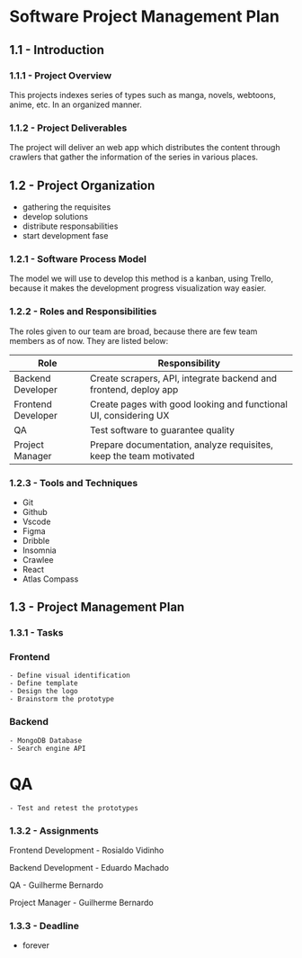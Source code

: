 # Software Project Management Plan

## 1.1 - Introduction

### 1.1.1 - Project Overview

This projects indexes series of types such as manga, novels, webtoons, anime, etc. In an organized manner.

### 1.1.2 - Project Deliverables

The project will deliver an web app which distributes the content through crawlers that gather the information of the series in various places.

## 1.2 - Project Organization

- gathering the requisites
- develop solutions
- distribute responsabilities
- start development fase

### 1.2.1 - Software Process Model

The model we will use to develop this method is a kanban, using Trello, because it makes the development progress visualization way easier.

### 1.2.2 - Roles and Responsibilities

The roles given to our team are broad, because there are few team members as of now. They are listed below:

| Role               | Responsibility                                                     |
|--------------------|--------------------------------------------------------------------|
| Backend Developer  | Create scrapers, API, integrate backend and frontend, deploy app   |
| Frontend Developer | Create pages with good looking and functional UI, considering UX   |
| QA                 | Test software to guarantee quality                                 |
| Project Manager    | Prepare documentation, analyze requisites, keep the team motivated |

### 1.2.3 - Tools and Techniques

- Git
- Github
- Vscode
- Figma
- Dribble
- Insomnia
- Crawlee
- React
- Atlas Compass
## 1.3 - Project Management Plan

### 1.3.1 - Tasks

### Frontend
	- Define visual identification
	- Define template
	- Design the logo
	- Brainstorm the prototype

### Backend
	- MongoDB Database
	- Search engine API

# QA
	- Test and retest the prototypes

### 1.3.2 - Assignments

Frontend Development - Rosialdo Vidinho

Backend Development - Eduardo Machado

QA - Guilherme Bernardo

Project Manager - Guilherme Bernardo

### 1.3.3 - Deadline

- forever
